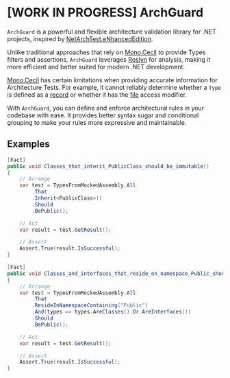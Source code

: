 # [WORK IN PROGRESS] ArchGuard

`ArchGuard` is a powerful and flexible architecture validation library for .NET projects, inspired by [NetArchTest.eNhancedEdition](https://github.com/NeVeSpl/NetArchTest.eNhancedEdition). 

Unlike traditional approaches that rely on [Mono.Cecil](https://www.mono-project.com/docs/tools+libraries/libraries/Mono.Cecil/) to provide Types filters and assertions, `ArchGuard` leverages [Roslyn](https://github.com/dotnet/roslyn) for analysis, making it more efficient and better suited for modern .NET development.

[Mono.Cecil](https://www.mono-project.com/docs/tools+libraries/libraries/Mono.Cecil/) has certain limitations when providing accurate information for Architecture Tests. For example, it cannot reliably determine whether a `Type` is defined as a [record](https://learn.microsoft.com/en-us/dotnet/csharp/language-reference/builtin-types/record) or whether it has the [file](https://learn.microsoft.com/en-us/dotnet/csharp/language-reference/keywords/file) access modifier.

With `ArchGuard`, you can define and enforce architectural rules in your codebase with ease. It provides better syntax sugar and conditional grouping to make your rules more expressive and maintainable.

## Examples

``` csharp
[Fact]
public void Classes_that_interit_PublicClass_should_be_immutable()
{
    // Arrange
    var test = TypesFromMockedAssembly.All
        .That
        .Inherit<PublicClass>()
        .Should
        .BePublic();

    // Act
    var result = test.GetResult();

    // Assert
    Assert.True(result.IsSuccessful);
}
```

``` csharp
[Fact]
public void Classes_and_interfaces_that_reside_on_namespace_Public_should_be_public()
{
    // Arrange
    var test = TypesFromMockedAssembly.All
        .That
        .ResideInNamespaceContaining("Public")
        .And(types => types.AreClasses().Or.AreInterfaces())
        .Should
        .BePublic();

    // Act
    var result = test.GetResult();

    // Assert
    Assert.True(result.IsSuccessful);
}
```
